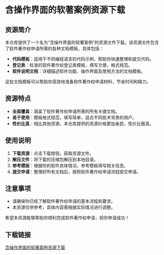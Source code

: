 # 含操作界面的软著案例资源下载

## 资源简介

本仓库提供了一个名为“含操作界面的软著案例”的资源文件下载。该资源文件包含了软件著作权申请所需的各种文档模板，具体包括：

- **代码模板**：适用于不同编程语言的代码示例，帮助你快速整理和提交代码。
- **登记表**：标准的软件著作权登记表模板，填写方便，格式规范。
- **软件说明文档**：详细描述软件功能、操作界面及使用方法的文档模板。

这些文档模板可以帮助你高效地准备软件著作权申请材料，节省时间和精力。

## 资源特点

- **全面覆盖**：涵盖了软件著作权申请所需的所有关键文档。
- **易于使用**：模板格式规范，填写简单，适合不同技术背景的用户。
- **性价比高**：相比其他资源，本仓库提供的资源价格更加亲民，性价比极高。

## 使用说明

1. **下载资源**：点击下载按钮，获取资源文件。
2. **解压文件**：将下载的压缩包解压到本地目录。
3. **参考模板**：根据你的软件具体情况，参考模板填写相关信息。
4. **提交申请**：整理好所有文档后，按照软件著作权申请流程提交申请。

## 注意事项

- 请确保你已经了解软件著作权申请的基本流程和要求。
- 本资源仅供参考，具体内容需根据实际情况进行调整。

希望本资源能够帮助你顺利完成软件著作权申请，祝你申请成功！

## 下载链接

[含操作界面的软著案例资源下载](https://pan.quark.cn/s/62008c69af88)